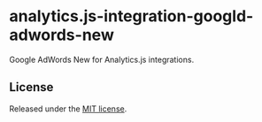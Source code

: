 # analytics.js-integration-googld-adwords-new

Google AdWords New for Analytics.js integrations.

## License

Released under the [MIT license](LICENSE).
